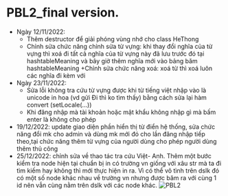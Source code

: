 # PBL2_final version.
- Ngày 12/11/2022:
  + Thêm destructor để giải phóng vùng nhớ cho class HeThong
  + Chỉnh sửa chức năng chỉnh sửa từ vựng: khi thay đổi nghĩa 
  của từ vựng thì xoá đi tất cả nghĩa của từ vựng này đã lưu 
  trước đó tại hashtableMeaning và bây giờ thêm nghĩa mới vào
  bảng băm hashtableMeaning
  +Chỉnh sửa chức năng xoá: xoá từ thì xoá luôn các nghĩa đi kèm với
- Ngày 23/11/2022:
  + Sửa lỗi không tra cứu từ vựng được khi từ tiếng việt nhập vào là unicode in hoa 
  (vd gửi Đi thì ko tìm thấy) bằng cách sửa lại hàm convert (setLocale(...))
  + Khi đăng nhập mà tài khoản hoặc mật khẩu không nhập gì mà bấm enter là không
  cho phép
 - 19/12/2022: update giao diện phần hiển thị từ điển hệ thống, sửa chức năng đổi mk cho admin và dùng mk mới đó 
cho lần đăng nhập tiếp theo,tại chức năng thêm từ vựng của người dùng cho phép người dùng thêm thủ công
 - 25/12/2022: chỉnh sửa về thao tác tra cứu Việt- Anh. Thêm một bước kiểm tra node hiện tại chuẩn bị in
 có trường vn giống với xâu str mà ta đi tìm kiếm hay không thì mới thực hiện in ra. Vì có thể vô tình trên 
 dslk đó có một số node khác nhau về trường vn nhưng được băm ra với cùng 1 id nên vẫn cùng nằm trên dslk với
 các node khác.
![PBL2](https://user-images.githubusercontent.com/108993284/203814411-c69bb3bc-085a-453a-b06e-4bf71f221d16.png)
